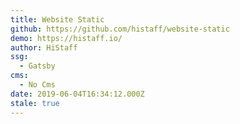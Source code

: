 ```yaml
---
title: Website Static
github: https://github.com/histaff/website-static
demo: https://histaff.io/
author: HiStaff
ssg:
  - Gatsby
cms:
  - No Cms
date: 2019-06-04T16:34:12.000Z
stale: true
---
```

